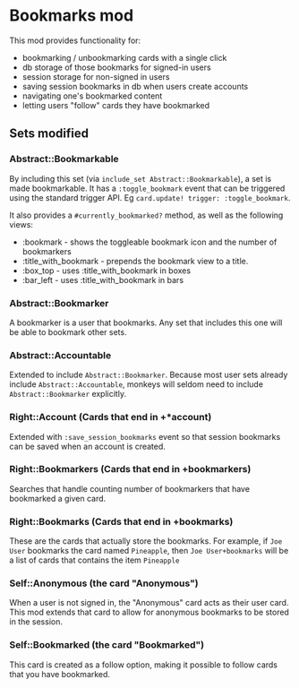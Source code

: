 <!--
# @title README - mod: bookmarks
-->

# Bookmarks mod

This mod provides functionality for:

- bookmarking / unbookmarking cards with a single click
- db storage of those bookmarks for signed-in users
- session storage for non-signed in users
- saving session bookmarks in db when users create accounts
- navigating one's bookmarked content
- letting users "follow" cards they have bookmarked

## Sets modified

### Abstract::Bookmarkable

By including this set (via `include_set Abstract::Bookmarkable`), a set is made
bookmarkable. It has a `:toggle_bookmark` event that can be triggered using the
standard trigger API. Eg `card.update! trigger: :toggle_bookmark`.

It also provides a `#currently_bookmarked?` method, as well as the following
views:

- :bookmark - shows the toggleable bookmark icon and the number of bookmarkers
- :title_with_bookmark - prepends the bookmark view to a title.
- :box_top - uses :title_with_bookmark in boxes
- :bar_left - uses :title_with_bookmark in bars

### Abstract::Bookmarker

A bookmarker is a user that bookmarks. Any set that includes this one will be
able to bookmark other sets.

### Abstract::Accountable

Extended to include `Abstract::Bookmarker`. Because most user sets already
include `Abstract::Accountable`, monkeys will seldom need to
include `Abstract::Bookmarker` explicitly.

### Right::Account (Cards that end in +*account)

Extended with `:save_session_bookmarks` event so that session bookmarks can be
saved when an account is created.

### Right::Bookmarkers (Cards that end in +bookmarkers)

Searches that handle counting number of bookmarkers that have bookmarked a given
card.

### Right::Bookmarks (Cards that end in +bookmarks)

These are the cards that actually store the bookmarks. For example, if `Joe
User` bookmarks the card named `Pineapple`, then `Joe User+bookmarks` will 
be a list of cards that contains the item `Pineapple`

### Self::Anonymous (the card "Anonymous")

When a user is not signed in, the "Anonymous" card acts as their user card.
This mod extends that card to allow for anonymous bookmarks to be stored in
the session.

### Self::Bookmarked (the card "Bookmarked")

This card is created as a follow option, making it possible to follow cards
that you have bookmarked.

